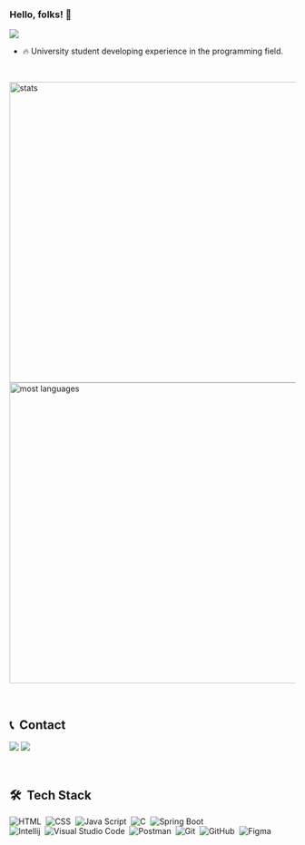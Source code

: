 ### Hello, folks! 👋
<img src="https://raw.githubusercontent.com/gist/Lucaslmp77/4e6b1926717edaaeb399908b28413650/raw/6913fb41539a95b17968aac51f43fa99c9c2a2fa/githubcard.svg"/>

- 🔥 University student developing experience in the programming field.

<br>

<p align="left">
<img width="530em" src="https://github-readme-stats.vercel.app/api?username=Lucaslmp77&show_icons=true&theme=vision-friendly-dark" alt="stats"/>
<img width="530em" src="https://github-readme-stats.vercel.app/api/top-langs/?username=Lucaslmp77&layout=compact&theme=vision-friendly-dark" alt="most languages"/>
</p>

<br>

## 📞 &nbsp;Contact

<a href = "mailto:lucas.lmp77@gmail.com"><img src="https://img.shields.io/badge/-Gmail-%23333?style=for-the-badge&logo=gmail" target="_blank"></a>
<a href = "iscord:Yuta#3954"><img src="https://img.shields.io/badge/-Discord-%23333?style=for-the-badge&logo=discord" target="_blank"></a>

<br>

## 🛠 &nbsp;Tech Stack

![HTML](https://img.shields.io/badge/-HTML-05122A?style=flat&logo=HTML5)&nbsp;
![CSS](https://img.shields.io/badge/-CSS-05122A?style=flat&logo=CSS3&logoColor=1572B6)&nbsp;
![Java Script](https://img.shields.io/badge/-Java%20Script-05122A?style=flat&logo=JavaScript)&nbsp;
![C](https://img.shields.io/badge/-C-05122A?style=flat&logo=C)&nbsp;
![Spring Boot](https://img.shields.io/badge/-Spring%20Boot-05122A?style=flat&logo=SpringBoot)&nbsp;
<br>
![Intellij](https://img.shields.io/badge/-Intellij%20IDEA-05122A?style=flat&logo=intellijidea)&nbsp;
![Visual Studio Code](https://img.shields.io/badge/-Visual%20Studio%20Code-05122A?style=flat&logo=visual-studio-code&logoColor=007ACC)&nbsp;
![Postman](https://img.shields.io/badge/-Postman-05122A?style=flat&logo=postman)&nbsp;
![Git](https://img.shields.io/badge/-Git-05122A?style=flat&logo=git)&nbsp;
![GitHub](https://img.shields.io/badge/-GitHub-05122A?style=flat&logo=github)&nbsp;
![Figma](https://img.shields.io/badge/-Figma-05122A?style=flat&logo=Figma)&nbsp;
